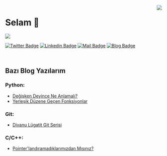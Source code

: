 <img align='right' src="https://github-readme-stats.vercel.app/api?username=baspinarenes&show_icons=true">

<h1>Selam 👋</h1>

![](https://komarev.com/ghpvc/?username=baspinarenes)

[![Twitter Badge](https://img.shields.io/badge/twitter-%231DA1F2.svg?&style=for-the-badge&logo=twitter&logoColor=white)](https://www.twitter.com/enesbaspinar0)
[![Linkedin Badge](https://img.shields.io/badge/linkedin-%230077B5.svg?&style=for-the-badge&logo=linkedin&logoColor=white)](https://www.linkedin.com/in/enesbaspinar/)
[![Mail Badge](https://img.shields.io/badge/enesbaspinar07@gmail.com-c14438?style=for-the-badge&logo=Gmail&logoColor=white&link=mailto:enesbaspinar07@gmail.com)](mailto:enesbaspinar07@gmail.com)
[![Blog Badge](https://img.shields.io/badge/baspinarenes.github.io-000000?style=for-the-badge&logo=Bitdefender&logoColor=white&link=mailto:enesbaspinar07@gmail.com)](baspinarenes.github.io)

<br>

## Bazı Blog Yazılarım

### Python:

- [Değişken Deyince Ne Anlamalı?](https://baspinarenes.github.io/python/degisken-deyince-ne-anlamali/)
- [Yerleşik Düzene Geçen Fonksiyonlar](https://baspinarenes.github.io/python/yerlesik-duzene-gecen-fonksiyonlar/)


### Git:

- [Divanu Lügatit Git Serisi](https://baspinarenes.github.io/git/divanu-lugatit-git-0/)

### C/C++:

- [Pointer'landıramadıklarımızdan Mısınız?](https://baspinarenes.github.io/c-dilleri/pointerlandiramadiklarimizdanmisiniz/)
